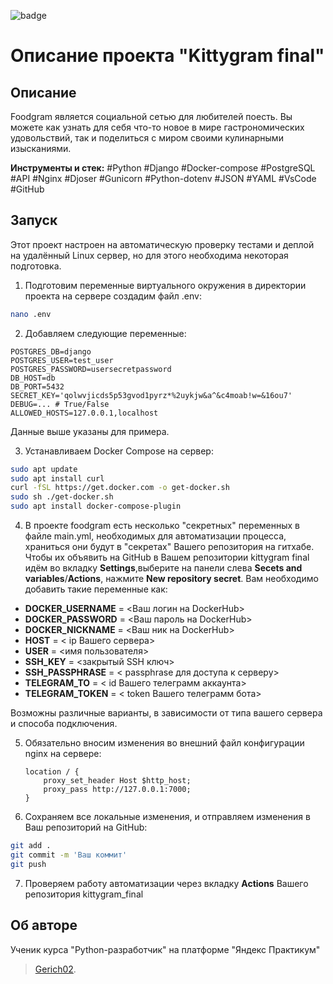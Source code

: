 ![badge](https://github.com/gerich02/foodgram-project-react/actions/workflows/main.yml/badge.svg)
#  Описание проекта "Kittygram final"

## Описание
Foodgram является социальной сетью для любителей поесть. Вы можете как узнать для себя что-то новое в мире гастрономических удовольствий, 
так и поделиться с миром своими кулинарными изысканиями.

**Инструменты и стек:** #Python #Django #Docker-compose #PostgreSQL #API #Nginx #Djoser #Gunicorn #Python-dotenv #JSON #YAML #VsCode #GitHub

## Запуск
Этот проект настроен на автоматическую проверку  тестами и деплой на удалённый Linux сервер, но для этого
необходима некоторая подготовка.

1. Подготовим переменные виртуального окружения в директории проекта на сервере создадим файл .env:
```bash
nano .env
```

2. Добавляем следующие переменные:
```nano
POSTGRES_DB=django
POSTGRES_USER=test_user
POSTGRES_PASSWORD=usersecretpassword
DB_HOST=db
DB_PORT=5432
SECRET_KEY='qolwvjicds5p53gvod1pyrz*%2uykjw&a^&c4moab!w=&16ou7'
DEBUG=... # True/False
ALLOWED_HOSTS=127.0.0.1,localhost
```
Данные выше указаны для примера.

3. Устанавливаем  Docker Compose на сервер:
```bash
sudo apt update
sudo apt install curl
curl -fSL https://get.docker.com -o get-docker.sh
sudo sh ./get-docker.sh
sudo apt install docker-compose-plugin 
```

4. В проекте foodgram есть несколько "секретных" переменных в файле main.yml, необходимых для автоматизации процесса, храниться они будут в "секретах" Вашего репозитория на гитхабе. Чтобы их объявить на GitHub в Вашем репозитории kittygram final идём во вкладку __Settings__,выберите на панели слева __Secets and variables__/__Actions__, нажмите __New repository secret__.
Вам необходимо добавить такие переменные как:
- **DOCKER_USERNAME** = <Ваш логин на DockerHub>
- **DOCKER_PASSWORD** = <Ваш пароль на DockerHub>
- **DOCKER_NICKNAME** = <Ваш  ник на DockerHub>
- **HOST** = < ip Вашего сервера>
- **USER** = <имя пользователя>
- **SSH_KEY** = <закрытый SSH ключ>
- **SSH_PASSPHRASE** =  < passphrase для доступа к серверу>
- **TELEGRAM_TO** = < id Вашего телеграмм аккаунта>
- **TELEGRAM_TOKEN** = < token Вашего телеграмм бота>

Возможны различные варианты, в зависимости от типа вашего сервера и способа подключения.

5.  Обязательно вносим изменения во внешний файл конфигурации nginx на сервере:

    ```
    location / {
        proxy_set_header Host $http_host;
        proxy_pass http://127.0.0.1:7000;
    }
    ```

6. Сохраняем все локальные изменения, и отправляем изменения в Ваш репозиторий на GitHub:
```bash
git add .
git commit -m 'Ваш коммит'
git push
```
7. Проверяем работу автоматизации через вкладку **Actions** Вашего репозитория kittygram_final


## Об авторе
Ученик курса "Python-разработчик" на платформе "Яндекс Практикум"
>[Gerich02](https://github.com/gerich02).
